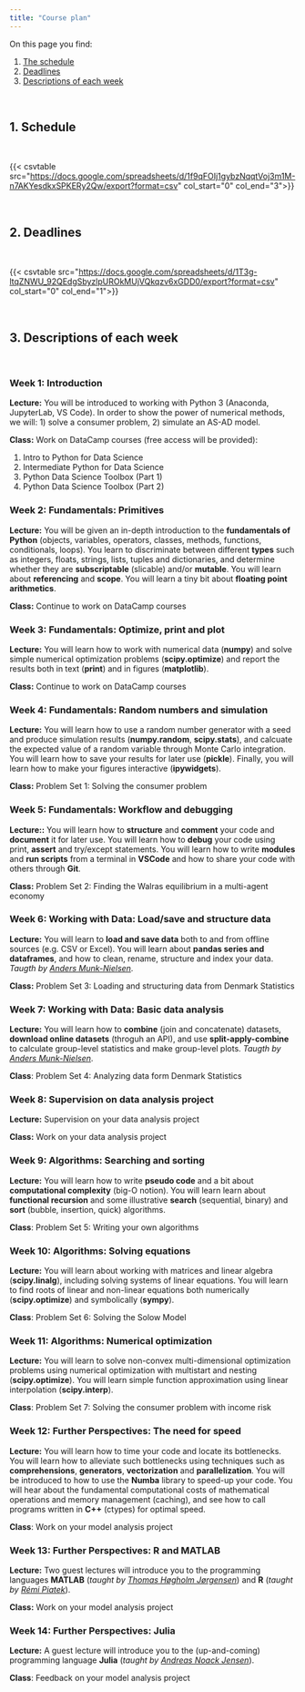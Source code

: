 ```yaml
---
title: "Course plan"
---
```


On this page you find:

1. [The schedule](#schedule)
2. [Deadlines](#deadlines)
3. [Descriptions of each week](#descriptions)

<br>

## <a name="schedule"></a>1. Schedule 

<br>

{{< csvtable src="https://docs.google.com/spreadsheets/d/1f9qFOIj1gybzNqqtVoj3m1M-n7AKYesdkxSPKERy2Qw/export?format=csv" col_start="0" col_end="3">}}

<br>

## <a name="deadlines"></a>2. Deadlines

<br>

{{< csvtable src="https://docs.google.com/spreadsheets/d/1T3g-ltqZNWU_92QEdgSbyzlpUROkMUjVQkqzv6xGDD0/export?format=csv" col_start="0" col_end="1">}}

<br>

## <a name="descriptions"></a>3. Descriptions of each week 

<br>

### Week 1: Introduction

**Lecture:** You will be introduced to working with Python 3 (Anaconda, JupyterLab, VS Code). In order to show the power of numerical methods, we will: 1) solve a consumer problem, 2) simulate an AS-AD model.

**Class:** Work on DataCamp courses (free access will be provided):

1. Intro to Python for Data Science
2. Intermediate Python for Data Science
3. Python Data Science Toolbox (Part 1)
4. Python Data Science Toolbox (Part 2)

### Week 2: Fundamentals: Primitives

**Lecture:** You will be given an in-depth introduction to the **fundamentals of Python** (objects, variables, operators, classes, methods, functions, conditionals, loops). You learn to discriminate between different **types** such as integers, floats, strings, lists, tuples and dictionaries, and determine whether they are **subscriptable** (slicable) and/or **mutable**. You will learn about **referencing** and **scope**. You will learn a tiny bit about **floating point arithmetics**.

**Class:** Continue to work on DataCamp courses

### Week 3: Fundamentals: Optimize, print and plot

**Lecture:** You will learn how to work with numerical data (**numpy**) and solve simple numerical optimization problems (**scipy.optimize**) and report the results both in text (**print**) and in figures (**matplotlib**).

**Class:** Continue to work on DataCamp courses

### Week 4: Fundamentals: Random numbers and simulation

**Lecture:** You will learn how to use a random number generator with a seed and produce simulation results (**numpy.random**, **scipy.stats**), and calcuate the expected value of a random variable through Monte Carlo integration. You will learn how to save your results for later use (**pickle**). Finally, you will learn how to make your figures interactive (**ipywidgets**).

**Class:** Problem Set 1: Solving the consumer problem

### Week 5: Fundamentals: Workflow and debugging

**Lecture::** You will learn how to **structure** and **comment** your code and **document** it for later use. You will learn how to **debug** your code using print, **assert** and try/except statements. You will learn how to write **modules** and **run scripts** from a terminal in **VSCode** and how to share your code with others through **Git**.

**Class:** Problem Set 2: Finding the Walras equilibrium in a multi-agent economy 

### Week 6: Working with Data: Load/save and structure data

**Lecture:** You will learn to **load and save data** both to and from offline sources (e.g. CSV or Excel). You will learn about **pandas series and dataframes**, and how to clean, rename, structure and index your data. *Taugth by [Anders Munk-Nielsen](http://web.econ.ku.dk/munk-nielsen/default.htm)*.

**Class:** Problem Set 3: Loading and structuring data from Denmark Statistics

### Week 7: Working with Data: Basic data analysis

**Lecture:** You will learn how to **combine** (join and concatenate) datasets, **download online datasets** (throguh an API), and use **split-apply-combine** to calculate group-level statistics and make group-level plots. *Taugth by [Anders Munk-Nielsen](http://web.econ.ku.dk/munk-nielsen/default.htm)*.

**Class**: Problem Set 4: Analyzing data form Denmark Statistics

### Week 8:  Supervision on data analysis project

**Lecture:** Supervision on your data analysis project

**Class:** Work on your data analysis project

### Week 9: Algorithms: Searching and sorting

**Lecture:** You will learn how to write **pseudo code** and a bit about **computational complexity** (big-O notion). You will learn learn about **functional recursion** and some illustrative **search** (sequential, binary) and **sort** (bubble, insertion, quick) algorithms.

**Class**: Problem Set 5: Writing your own algorithms

### Week 10: Algorithms: Solving equations

**Lecture:** You will learn about working with matrices and linear algebra (**scipy.linalg**), including solving systems of linear equations. You will learn to find roots of linear and non-linear equations both numerically (**scipy.optimize**) and symbolically (**sympy**).

**Class**: Problem Set 6: Solving the Solow Model

### Week 11: Algorithms: Numerical optimization

**Lecture:** You will learn to solve non-convex multi-dimensional optimization problems using numerical optimization with multistart and nesting (**scipy.optimize**). You will learn simple function approximation using linear interpolation (**scipy.interp**). 

**Class**: Problem Set 7: Solving the consumer problem with income risk

### Week 12: Further Perspectives: The need for speed

**Lecture:** You will learn how to time your code and locate its bottlenecks. You will learn how to alleviate such bottlenecks using techniques such as **comprehensions**, **generators**, **vectorization** and **parallelization**. You will be introduced to how  to use the **Numba** library to speed-up your code. You will hear about the fundamental computational costs of mathematical operations and memory management (caching), and see how to call programs written in **C++** (ctypes) for optimal speed.

**Class**: Work on your model analysis project

### Week 13: Further Perspectives: R and MATLAB

**Lecture:** Two guest lectures will introduce you to the programming languages **MATLAB** (*taught by [Thomas Høgholm Jørgensen](http://www.tjeconomics.com/)*) and **R** (*taught by [Rémi Piatek](http://web.econ.ku.dk/piatek/)*).

**Class:** Work on your model analysis project

### Week 14: Further Perspectives: Julia

**Lecture:** A guest lecture will introduce you to the (up-and-coming) programming language **Julia** (*taught by [Andreas Noack Jensen](https://github.com/andreasnoack)*).

**Class**: Feedback on your model analysis project